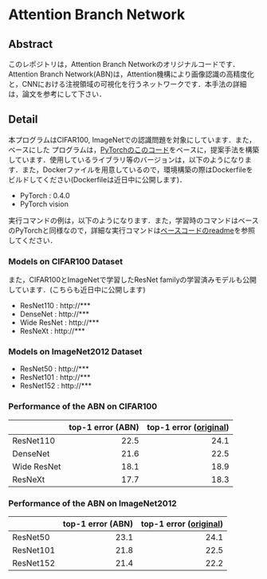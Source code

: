 # Attention Branch Network

## Abstract
このレポジトリは，Attention Branch Networkのオリジナルコードです．Attention Branch Network(ABN)は，Attention機構により画像認識の高精度化と，CNNにおける注視領域の可視化を行うネットワークです．本手法の詳細は，論文を参考にして下さい．


## Detail
本プログラムはCIFAR100, ImageNetでの認識問題を対象にしています．また，ベースにした
プログラムは，[PyTorchのこのコード](https://github.com/bearpaw/pytorch-classification/)をベースに，提案手法を構築しています．使用しているライブラリ等のバージョンは，以下のようになります．また，Dockerファイルを用意しているので，環境構築の際はDockerfileをビルドしてください(Dockerfileは近日中に公開します)．
- PyTorch : 0.4.0
- PyTorch vision


実行コマンドの例は，以下のようになります．また，学習時のコマンドはベースのPyTorchと同様なので，詳細な実行コマンドは[ベースコードのreadme](https://github.com/bearpaw/pytorch-classification/blob/master/TRAINING.md)を参照してください．


### Models on CIFAR100 Dataset
また，CIFAR100とImageNetで学習したResNet familyの学習済みモデルも公開しています．(こちらも近日中に公開します)

- ResNet110 : http://***
- DenseNet : http://***
- Wide ResNet : http://***
- ResNeXt : http://***

### Models on ImageNet2012 Dataset

- ResNet50 : http://***
- ResNet101 : http://***
- ResNet152 : http://***

### Performance of the ABN on CIFAR100

|  | top-1 error (ABN) | top-1 error ([original](https://github.com/bearpaw/pytorch-classification)) |
|:------------|------------:|------------:|
| ResNet110   |        22.5 |        24.1 |
| DenseNet    |        21.6 |        22.5 |
| Wide ResNet |        18.1 |        18.9 |
| ResNeXt     |        17.7 |        18.3 |

### Performance of the ABN on ImageNet2012

|  | top-1 error (ABN) | top-1 error ([original](https://github.com/bearpaw/pytorch-classification)) |
|:------------|------------:|------------:|
| ResNet50    |        23.1 |        24.1 |
| ResNet101   |        21.8 |        22.5 |
| ResNet152   |        21.4 |        22.2 |
